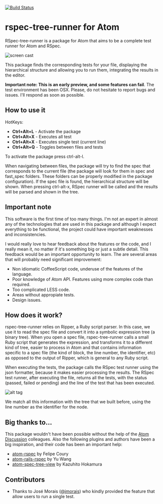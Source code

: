 [![Build Status](https://travis-ci.org/jacobmendoza/rspec-tree-runner.svg?branch=master)](https://travis-ci.org/jacobmendoza/rspec-tree-runner)
# rspec-tree-runner for Atom

RSpec-tree-runner is a package for Atom that aims to be a complete test runner for Atom and RSpec.

![screen cast](http://jacobmendoza.github.io/rspec-tree-runner/demo.gif)

This package finds the corresponding tests for your file, displaying the hierarchical structure and allowing you to run them, integrating the results in the editor.

**Important note: This is an early preview, and some features can fail**. The test environment has been OSX. Please, do not hesitate to report bugs and issues. I'll respond as soon as possible.

## How to use it
HotKeys:
- __Ctrl+Alt+L__ - Activate the package
- __Ctrl+Alt+X__ - Executes all test
- __Ctrl+Alt+X__ - Executes single test (current line)
- __Ctrl+Alt+Q__ - Toggles between files and tests

To activate the package press ctrl-alt-l.

When navigating between files, the package will try to find the spec that corresponds to the current file (the package will look for them in spec and fast_spec folders. These folders can be properly modified in the package configuration). If the spec file is found, the hierarchical structure will be shown. When pressing ctrl-alt-x, RSpec runner will be called and the results will be parsed and shown in the tree.

## Important note
This software is the first time of too many things. I'm not an expert in almost any of the technologies that are used in this package and although I expect everything to be functional, the project could have important weaknesses and inconsistencies.

I would really love to hear feedback about the features or the code, and I really mean it, no matter if it's something big or just a subtle detail. This feedback would be an important opportunity to learn. The are several areas that will probably need significant improvement:

* Non idiomatic CoffeeScript code, underuse of the features of the language.
* Poor knowledge of Atom API. Features using more complex code than required.
* Too complicated LESS code.
* Areas without appropiate tests.
* Design issues.

## How does it work?

rspec-tree-runner relies on Ripper, a Ruby script parser. In this case, we use it to read the spec file and convert it into a symbolic expression tree (a binary tree). When you open a spec file, rspec-tree-runner calls a small Ruby script that generates the expression, and transforms it to a different kind of tree, easier to process in Atom and that contains information specific to a spec file (the kind of block, the line number, the identifier, etc) as opposed to the output of Ripper, which is general to any Ruby script.

When executing the tests, the package calls the RSpec test runner using the json formatter, because it makes easier processing the results. The RSpec test runner, after executing the file, returns all the tests, with the status (passed, failed or pending) and the line of the test that has been executed.

![alt tag](https://raw.github.com/jacobmendoza/rspec-tree-runner/master/process.png)

We match all this information with the tree that we built before, using the line number as the identifier for the node.

## Big thanks to…
This package wouldn't have been possible without the help of the [Atom Discussion](https://discuss.atom.io/) colleagues. Also the following plugins and authors have been a big inspiration, and their code has been an important help:

- [atom-rspec](https://github.com/fcoury/atom-rspec) by Felipe Coury
- [atom-rails-rspec](https://github.com/wangyuhere/atom-rails-rspec) by Yu Wang
- [atom-spec-tree-view](https://github.com/hokaccha/atom-spec-tree-view) by Kazuhito Hokamura

## Contributors

- Thanks to José Morais ([@jmorais](https://github.com/jmorais)) who kindly provided the feature that allow users to run a single test.
